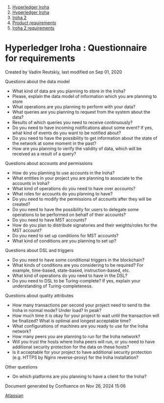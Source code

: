 1. [Hyperledger Iroha](index.html)
2. [Hyperledger Iroha](Hyperledger-Iroha_20873224.html)
3. [Iroha 2](Iroha-2_21012047.html)
4. [Product requirements](Product-requirements_21016037.html)
5. [Iroha 2 requirements](Iroha-2-requirements_21012739.html)

# Hyperledger Iroha : Questionnaire for requirements

Created by Vadim Reutskiy, last modified on Sep 01, 2020

Questions about the data model

- What kind of data are you planning to store in the Iroha?
- Please, explain the data model of information which you are planning to store
- What operations are you planning to perform with your data?
- What queries are you planning to request from the system about the data?
- Results of which queries you need to receive continuously?
- Do you need to have incoming notifications about some event? If yes, what kind of events do you want to be notified about?
- Do you need to have the possibility to get information about the state of the network at some moment in the past?
- How are you planning to verify the validity of data, which will be received as a result of a query?

Questions about accounts and permissions

- How do you planning to use accounts in the Iroha?
- What entities in your project you are planning to associate to the accounts in Iroha?
- What kind of operations do you need to have over accounts?
- What roles for accounts do you planning to have?
- Do you need to modify the permissions of accounts after they will be created?
- Do you need to have the possibility for users to delegate some operations to be performed on behalf of their accounts?
- Do you need to have MST accounts?
- How do you plan to distribute signatories and their weights/roles for the MST account?
- Do you need to set up conditions for MST accounts?
- What kind of conditions are you planning to set up?

Questions about DSL and triggers

- Do you need to have some conditional triggers in the blockchain?
- What kinds of conditions are you considering to be required? For example, time-based, state-based, instruction-based, etc.
- What kind of operations do you need to have in the DSL?
- Do you need to DSL to be Turing-complete? If yes, explain your understanding of Turing-completeness.

Questions about quality attributes

- How many transactions per second your project need to send to the Iroha in normal mode? Under load? In peak?
- How much time it is okay for your project to wait until the transaction will be finalized? What is optimal and longest acceptable time?
- What configurations of machines are you ready to use for the Iroha network?
- How many peers you are planning to run for the Iroha network?
- Will you trust the hosts where Iroha peers will run, or you need to have additional security protection for the data on these hosts?
- Is it acceptable for your project to have additional security protection (e.g. HTTPS by Nginx reverse-proxy) for the Iroha installation?

Other questions

- On which platforms are you planning to have a client for the Iroha?

Document generated by Confluence on Nov 26, 2024 15:06

[Atlassian](http://www.atlassian.com/)
